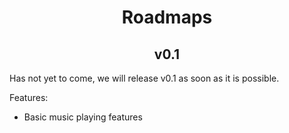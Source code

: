 <h1 align="center">Roadmaps</h1>

<h2 align="center">v0.1</h2>

Has not yet to come, we will release v0.1 as soon as it is possible.

Features:

- Basic music playing features
